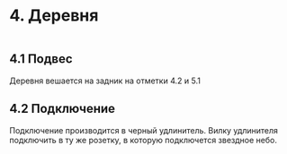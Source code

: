 # 4. Деревня
<img crossorigin="anonymous" src="https://drive.lienuc.com/uc?id=12vwENNcxq8C-RodjLoDQ16mD67LOllt2" alt="" />

## 4.1 Подвес
Деревня вешается на задник на отметки 4.2 и 5.1
## 4.2 Подключение
Подключение производится в черный удлинитель. Вилку удлинителя подключить в ту же розетку, в которую подключется звездное небо.\
<img crossorigin="anonymous" src="https://drive.lienuc.com/uc?id=1VCWUUdf0Y8UsKpOGWcz8vxFTZP7_EVqc" alt="" />